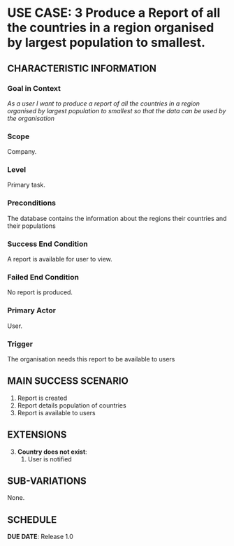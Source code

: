 # USE CASE: 3 Produce a Report of all the countries in a region organised by largest population to smallest.


## CHARACTERISTIC INFORMATION

### Goal in Context

*As a user I want to produce a report of all the countries in a region organised by largest population to smallest so that the data can be used by the organisation*

### Scope

Company.

### Level

Primary task.

### Preconditions

The database contains the information about the regions their countries and their populations

### Success End Condition

A report is available for user to view.

### Failed End Condition

No report is produced.

### Primary Actor

User.

### Trigger

The organisation needs this report to be available to users

## MAIN SUCCESS SCENARIO

1. Report is created
2. Report details population of countries
3. Report is available to users

## EXTENSIONS

3. **Country does not exist**:
    1. User is notified

## SUB-VARIATIONS

None.

## SCHEDULE

**DUE DATE**: Release 1.0
